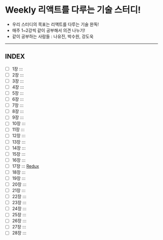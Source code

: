 # Weekly 리액트를 다루는 기술 스터디!
- 우리 스터디의 목표는 리액트를 다루는 기술 완독!
- 매주 1~2강씩 같이 공부해서 의견 나누기!
- 같이 공부하는 사람들 : 나유진, 박수원, 강도욱

-------

## INDEX
- [ ] 1장 :::
- [ ] 2장 :::
- [ ] 3장 :::
- [ ] 4장 :::
- [ ] 5장 :::
- [ ] 6장 :::
- [ ] 7장 :::
- [ ] 8장 :::
- [ ] 9장 :::
- [ ] 10장 :::
- [ ] 11장 :::
- [ ] 12장 :::
- [ ] 13장 :::
- [ ] 14장 :::
- [ ] 15장 :::
- [ ] 16장 :::
- [ ] 17장 ::: [ Redux ](https://github.com/Kang-Dowook/reactjs_study/blob/master/first/README.md)
- [ ] 18장 :::
- [ ] 19장 :::
- [ ] 20장 :::
- [ ] 21장 :::
- [ ] 22장 :::
- [ ] 23장 :::
- [ ] 24장 :::
- [ ] 25장 :::
- [ ] 26장 :::
- [ ] 27장 :::
- [ ] 28장 :::

